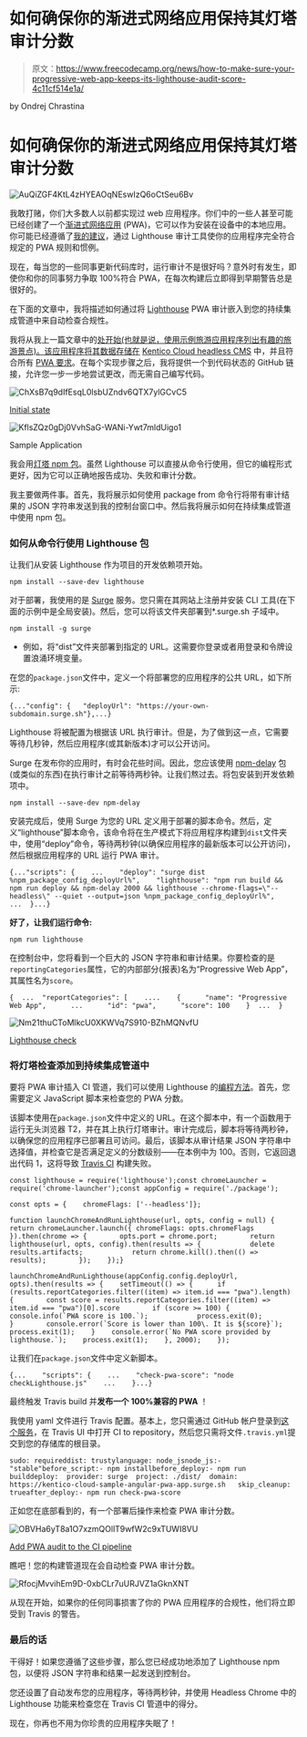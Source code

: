 # 如何确保你的渐进式网络应用保持其灯塔审计分数

> 原文：<https://www.freecodecamp.org/news/how-to-make-sure-your-progressive-web-app-keeps-its-lighthouse-audit-score-4c11cf514e1a/>

by Ondrej Chrastina

# 如何确保你的渐进式网络应用保持其灯塔审计分数

![AuQiZGF4KtL4zHYEAOqNEswIzQ6oCtSeu6Bv](img/a86d3825b92b1931754b59541d9140a8.png)

我敢打赌，你们大多数人以前都实现过 web 应用程序。你们中的一些人甚至可能已经创建了一个[渐进式网络应用](http://bit.ly/create-pwa-with-angular-from-lighthouse) (PWA)，它可以作为安装在设备中的本地应用。你可能已经遵循了[我的建议](http://bit.ly/tune-pwa-score-from-lighthouse-ci)，通过 Lighthouse 审计工具使你的应用程序完全符合规定的 PWA 规则和惯例。

现在，每当您的一些同事更新代码库时，运行审计不是很好吗？意外时有发生，即使你和你的同事努力争取 100%符合 PWA，在每次构建后立即得到早期警告总是很好的。

在下面的文章中，我将描述如何通过将 [Lighthouse](https://github.com/GoogleChrome/lighthouse) PWA 审计嵌入到您的持续集成管道中来自动检查合规性。

我将从我上一篇文章中的[处开始(也就是说，使用示例旅游应用程序列出有趣的旅游景点)。该应用程序将其数据存储在](http://bit.ly/tune-pwa-score-from-lighthouse-ci) [Kentico Cloud headless CMS](http://bit.ly/kc-home-lighthouse) 中，并且符合所有 [PWA 要求](https://developers.google.com/web/progressive-web-apps/checklist)。在每个实现步骤之后，我将提供一个到代码状态的 GitHub 链接，允许您一步一步地尝试更改，而无需自己编写代码。

![ChXsB7q9dIfEsqL0lsbUZndv6QTX7ylGCvC5](img/dc80a7e5500a38864690dbdb5396edf9.png)

[Initial state](https://github.com/Kentico/cloud-sample-angular-pwa-app/tree/8521c612e273fc91670a408488dc981ad7023895)

![KflsZQz0gDj0VvhSaG-WANi-Ywt7mldUigo1](img/52e52d1f268471f886888edbb133e3cd.png)

Sample Application

我会用[灯塔 npm 包](https://www.npmjs.com/package/lighthouse)。虽然 Lighthouse 可以直接从命令行使用，但它的编程形式更好，因为它可以正确地报告成功、失败和审计分数。

我主要做两件事。首先，我将展示如何使用 package from 命令行将带有审计结果的 JSON 字符串发送到我的控制台窗口中。然后我将展示如何在持续集成管道中使用 npm 包。

### 如何从命令行使用 Lighthouse 包

让我们从安装 Lighthouse 作为项目的开发依赖项开始。

```
npm install --save-dev lighthouse
```

对于部署，我使用的是 [Surge](https://surge.sh/) 服务。您只需在其网站上注册并安装 CLI 工具(在下面的示例中是全局安装)。然后，您可以将该文件夹部署到*.surge.sh 子域中。

```
npm install -g surge
```

*   例如，将“dist”文件夹部署到指定的 URL。这需要你登录或者用登录和令牌设置浪涌环境变量。

在您的`package.json`文件中，定义一个将部署您的应用程序的公共 URL，如下所示:

```
{..."config": {   "deployUrl": "https://your-own-subdomain.surge.sh"},...}
```

Lighthouse 将被配置为根据该 URL 执行审计。但是，为了做到这一点，它需要等待几秒钟，然后应用程序(或其新版本)才可以公开访问。

Surge 在发布你的应用时，有时会花些时间。因此，您应该使用 [npm-delay](https://www.npmjs.com/package/npm-delay) 包(或类似的东西)在执行审计之前等待两秒钟。让我们熬过去。将包安装到开发依赖项中。

```
npm install --save-dev npm-delay
```

安装完成后，使用 Surge 为您的 URL 定义用于部署的脚本命令。然后，定义“lighthouse”脚本命令，该命令将在生产模式下将应用程序构建到`dist`文件夹中，使用“deploy”命令，等待两秒钟(以确保应用程序的最新版本可以公开访问)，然后根据应用程序的 URL 运行 PWA 审计。

```
{..."scripts": {    ...    "deploy": "surge dist %npm_package_config_deployUrl%",    "lighthouse": "npm run build && npm run deploy && npm-delay 2000 && lighthouse --chrome-flags=\"--headless\" --quiet --output=json %npm_package_config_deployUrl%",    ...  }...}
```

**好了，让我们运行命令:**

```
npm run lighthouse
```

在控制台中，您将看到一个巨大的 JSON 字符串和审计结果。你要检查的是`reportingCategories`属性，它的内部部分(报表)名为“Progressive Web App”，其属性名为`score`。

```
{  ...  "reportCategories": [    ....    {      "name": "Progressive Web App",      ...      "id": "pwa",      "score": 100    }  ...  }
```

![Nm21thuCToMlkcU0XKWVq7S910-BZhMQNvfU](img/fb661795f8735ebcb0e0d0d4b42b2cea.png)

[Lighthouse check](https://github.com/Kentico/cloud-sample-angular-pwa-app/commit/16da5916da8c14cbe090ce38cef73a93c0d90b31)

### 将灯塔检查添加到持续集成管道中

要将 PWA 审计插入 CI 管道，我们可以使用 Lighthouse 的[编程方法](https://github.com/GoogleChrome/lighthouse/blob/master/docs/readme.md#using-programmatically)。首先，您需要定义 JavaScript 脚本来检查您的 PWA 分数。

该脚本使用在`package.json`文件中定义的 URL。在这个脚本中，有一个函数用于运行无头浏览器 T2，并在其上执行灯塔审计。审计完成后，脚本将等待两秒钟，以确保您的应用程序已部署且可访问。最后，该脚本从审计结果 JSON 字符串中选择值，并检查它是否满足定义的分数级别——在本例中为 100。否则，它返回退出代码 1，这将导致 [Travis CI](http://travis-ci.org) 构建失败。

```
const lighthouse = require('lighthouse');const chromeLauncher = require('chrome-launcher');const appConfig = require('./package');
```

```
const opts = {    chromeFlags: ['--headless']};
```

```
function launchChromeAndRunLighthouse(url, opts, config = null) {    return chromeLauncher.launch({ chromeFlags: opts.chromeFlags }).then(chrome => {        opts.port = chrome.port;        return lighthouse(url, opts, config).then(results => {            delete results.artifacts;            return chrome.kill().then(() => results);        });    });}
```

```
launchChromeAndRunLighthouse(appConfig.config.deployUrl, opts).then(results => {    setTimeout(() => {      if (results.reportCategories.filter((item) => item.id === "pwa").length) {        const score = results.reportCategories.filter((item) => item.id === "pwa")[0].score        if (score >= 100) {            console.info(`PWA score is 100.`);            process.exit(0);        }        console.error(`Score is lower than 100\. It is ${score}`);        process.exit(1);    }    console.error(`No PWA score provided by lighthouse.`);    process.exit(1);    }, 2000);    });
```

让我们在`package.json`文件中定义新脚本。

```
{...    "scripts": {    ...    "check-pwa-score": "node checkLighthouse.js"    ...    }...}
```

最终触发 Travis build 并**发布一个 100%兼容的 PWA** ！

我使用 yaml 文件进行 Travis 配置。基本上，您只需通过 GitHub 帐户登录到[这个服务](https://travis-ci.org/)，在 Travis UI 中打开 CI to repository，然后您只需将文件`.travis.yml`提交到您的存储库的根目录。

```
sudo: requireddist: trustylanguage: node_jsnode_js:- "stable"before_script:- npm installbefore_deploy:- npm run builddeploy:  provider: surge  project: ./dist/  domain: https://kentico-cloud-sample-angular-pwa-app.surge.sh   skip_cleanup: trueafter_deploy:- npm run check-pwa-score
```

正如您在底部看到的，有一个部署后操作来检查 PWA 审计分数。

![OBVHa6yT8a1O7xzmQOllT9wfW2c9xTUWI8VU](img/3ff1a149ad0f7ca93f636ebaa7e03892.png)

[Add PWA audit to the CI pipeline](https://github.com/Kentico/cloud-sample-angular-pwa-app/commit/5e5a6999cb499345808ea5833f40a293c0b4632c)

瞧吧！您的构建管道现在会自动检查 PWA 审计分数。

![RfocjMvvihEm9D-0xbCLr7uURJVZ1aGknXNT](img/0739407b2b21adf85343e3a3b2f31a40.png)

从现在开始，如果你的任何同事损害了你的 PWA 应用程序的合规性，他们将立即受到 Travis 的警告。

### 最后的话

干得好！如果您遵循了这些步骤，那么您已经成功地添加了 Lighthouse npm 包，以便将 JSON 字符串和结果一起发送到控制台。

您还设置了自动发布您的应用程序，等待两秒钟，并使用 Headless Chrome 中的 Lighthouse 功能来检查您在 Travis CI 管道中的得分。

现在，你再也不用为你珍贵的应用程序失眠了！